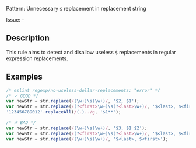 Pattern: Unnecessary `$` replacement in replacement string

Issue: -

## Description

This rule aims to detect and disallow useless `$` replacements in regular expression replacements.

## Examples

```js
/* eslint regexp/no-useless-dollar-replacements: "error" */
/* ✓ GOOD */
var newStr = str.replace(/(\w+)\s(\w+)/, '$2, $1');
var newStr = str.replace(/(?<first>\w+)\s(?<last>\w+)/, '$<last>, $<first>');
'123456789012'.replaceAll(/(.)../g, '$1**');

/* ✗ BAD */
var newStr = str.replace(/(\w+)\s(\w+)/, '$3, $1 $2');
var newStr = str.replace(/(?<first>\w+)\s(?<last>\w+)/, '$<last>, $<first> $<middle>');
var newStr = str.replace(/(\w+)\s(\w+)/, '$<last>, $<first>');
```
